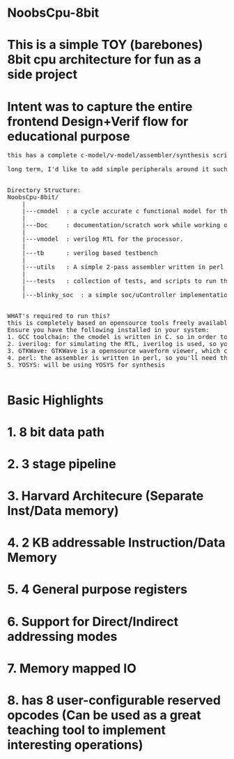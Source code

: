 # NoobsCpu-8bit
# This is a simple TOY (barebones) 8bit cpu architecture for fun as a side project
# Intent was to capture the entire frontend Design+Verif flow for educational purpose
<pre>
this has a complete c-model/v-model/assembler/synthesis scripts for ice40 fpga

long term, I'd like to add simple peripherals around it such as uart/spi and treat it as simple mcu, running a simple game


Directory Structure:
NoobsCpu-8bit/
    |
    |---cmodel  : a cycle accurate c functional model for the cpu
    |
    |---Doc     : documentation/scratch work while working on the project. The start was with an xls file that briefly captures the ISA
    |
    |---vmodel  : verilog RTL for the processor.
    |
    |---tb      : verilog based testbench
    |
    |---utils   : A simple 2-pass assembler written in perl for the NoobsCpu-ISA. a bram based memory generator+initializer for ice40 FPGA
    |
    |---tests   : collection of tests, and scripts to run them on cmodel and RTL
    |
    |---blinky_soc  : a simple soc/uController implementation with NoobsCpu core and 1 LED as GPIO + UART TX


WHAT's required to run this?
this is completely based on opensource tools freely available.
Ensure you have the following installed in your system:
1. GCC toolchain: the cmodel is written in C. so in order to compile it you need gcc, or some other C compiler.
2. iverilog: for simulating the RTL, iverilog is used, so you'll need that
3. GTKWave: GTKWave is a opensource waveform viewer, which can be used to view/debug from vcd wavedumps, the tb produces for each test
4. perl: the assembler is written in perl, so you'll need that. + also used for a fpga_bram generator, for ice40 fpga
5. YOSYS: will be using YOSYS for synthesis

</pre>

# Basic Highlights
# 1. 8 bit data path
# 2. 3 stage pipeline
# 3. Harvard Architecure (Separate Inst/Data memory)
# 4. 2 KB addressable Instruction/Data Memory
# 5. 4 General purpose registers
# 6. Support for Direct/Indirect addressing modes
# 7. Memory mapped IO
# 8. has 8 user-configurable reserved opcodes (Can be used as a great teaching tool to implement interesting operations)
